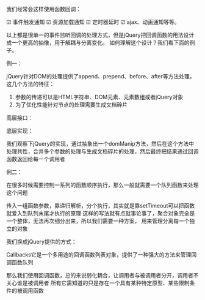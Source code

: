 我们经常会这样使用函数回调：

   ☑  事件触发通知
   ☑  资源加载通知
   ☑  定时器延时
   ☑  ajax、动画通知等等。

以上都是很单一的事件监听回调的处理方式，但是jQuery把回调函数的用法设计成一个更高的抽像，用于解耦与分离变化。
如何理解这个设计？我们看下面的例子。

例一：

jQuery针对DOM的处理提供了append、prepend、before、after等方法处理，这几个方法的特征：

1. 参数的传递可以是HTML字符串、DOM元素、元素数组或者jQuery对象
2. 为了优化性能针对节点的处理需要生成文档碎片

高层接口：

<script>
before: function() {
  return this.domManip(arguments, function(elem) {
    if (this.parentNode) {
      this.parentNode.insertBefore(elem, this);
    }
  });
}

after: function() {
  return this.domManip(arguments, function(elem) {
    if (this.parentNode) {
      this.parentNode.insertBefore(elem, this.nextSibling);
    }
  })
}
</script>

底层实现：

<script>
domManip: function(args, callback) {
    // Flatten any nested arrays
    args = concat.apply([], args);
    // We can't cloneNode fragments that contain checked, in WebKit
    if (isFunction) {
        //多参数处理
        self.domManip(args, callback);
    }

    if (l) {
        //生成文档碎片
        fragment = jQuery.buildFragment(args, this[0].ownerDocument, false, this);
        callback.call(this[i], node, i);
    }
    return this;
}
</script>

我们观察下jQuery的实现，通过抽象出一个domManip方法，然后在这个方法中处理共性，合并多个参数的处理与生成文档碎片的处理，然后最终把结果通过回调函数返回给每一个调用者

例二：

在很多时候需要控制一系列的函数顺序执行，那么一般就需要一个队列函数来处理这个问题

<script>
function fri(list, callback) {
  setTimeout(function() {
    var task;

    if (task = list.shift()) {
      task(); // 执行函数
    }

    if (list.length > 0) {
      arguments.callee(list);  // 递归分解
    } else {
      callback();
    }
  }, 25);
}

// 调用
fri([
  function() {
    alert('a')
  },
  function() {
    alert('b')
  },
  function() {
    alert('c')
  },
], function() {
  alert('callback')
})

// 分别弹出 'a' 'b' 'c' 'callback'
</script>

传入一组函数参数，靠递归解析，分个执行，其实就是靠setTimeout可以把函数就爱入到队列末尾才执行的原理
这样的写法就有点就事论事了，聚合对象完全是一个整体，无法再次细分出来，所以我们需要一种方案，
用来管理分离每一个独立的对象

我们换成jQuery提供的方式：

<script>
var callbacks = $.Callbacks();

callbacks.add(function() {
  alert('a')
})
callbacks.add(function() {
  alert('b')
})
Callbacks.fire(); // 输出结果 'a' 'b'
</script>

Callbacks它是一个多用途的回调函数列表对象，提供了一种强大的方法来管理回调函数队列

那么我们使用回调函数，总的来说弱化耦合，让调用者与被调用者分开，调用者不关心谁是被调用者
所有它需知道的只是存在一个具有某种特定原型、某些限制条件的被调用函数
